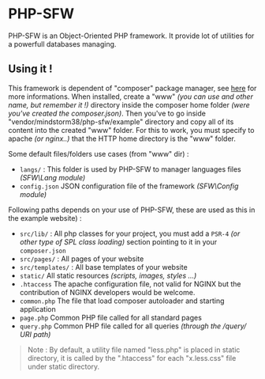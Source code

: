 # PHP-SFW
PHP-SFW is an Object-Oriented PHP framework. It provide lot of utilities for a powerfull databases managing.

## Using it !
This framework is dependent of "composer" package manager, see [here](https://packagist.org/packages/mindstorm38/php-sfw) for more informations.
When installed, create a "www" *(you can use and other name, but remember it !)* directory inside the composer home folder *(were you've created the composer.json)*.
Then you've to go inside "vendor/mindstorm38/php-sfw/example" directory and copy all of its content into the created "www" folder.
For this to work, you must specify to apache *(or nginx..)* that the HTTP home directory is the "www" folder.

Some default files/folders use cases (from "www" dir) :
- `langs/` : This folder is used by PHP-SFW to manager languages files *(SFW\Lang module)*
- `config.json` JSON configuration file of the framework *(SFW\Config module)*

Following paths depends on your use of PHP-SFW, these are used as this in the example website) :
- `src/lib/` : All php classes for your project, you must add a `PSR-4` *(or other type of SPL class loading)* section pointing to it in your `composer.json`
- `src/pages/` : All pages of your website
- `src/templates/` : All base templates of your website
- `static/` All static resources *(scripts, images, styles ...)*
- `.htaccess` The apache configuration file, not valid for NGINX but the contribution of NGINX developers would be welcome.
- `common.php` The file that load composer autoloader and starting application
- `page.php` Common PHP file called for all standard pages
- `query.php` Common PHP file called for all queries *(through the /query/<name> URI path)*	

> Note : By default, a utility file named "less.php" is placed in static directory, it is called by the ".htaccess" for each "x.less.css" file under static directory.